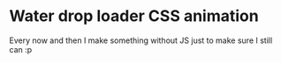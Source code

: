 
# Water drop loader CSS animation

Every now and then I make something without JS just to make sure I still can :p
